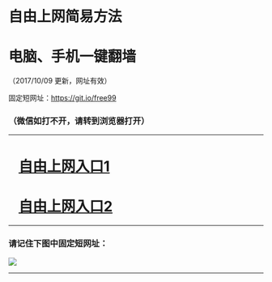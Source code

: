 ﻿# 自由上网简易方法

# 电脑、手机一键翻墙

（2017/10/09 更新，网址有效）

固定短网址：https://git.io/free99

### （微信如打不开，请转到浏览器打开）


***





# &nbsp;&nbsp; <a href="http://ft1145718360.fwq-tz-1001.info/fwqtz01.html?t=10090013852 " target="_blank">自由上网入口1</a>
# &nbsp;&nbsp; <a href="http://ft3140422568.fwq-tz-1002.info/fwqtz02.html?t=100900115477 " target="_blank">自由上网入口2</a>
***

### 请记住下图中固定短网址：

<img src="https://s3-us-west-2.amazonaws.com/fwq-1001/yjfq-20170905okok.png" /> 


***

